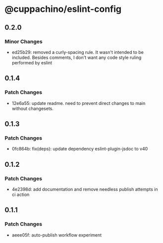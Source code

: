 # @cuppachino/eslint-config

## 0.2.0

### Minor Changes

- ed25b29: removed a curly-spacing rule. It wasn't intended to be included. Besides comments, I don't want any code style ruling performed by eslint

## 0.1.4

### Patch Changes

- 12e6a55: update readme. need to prevent direct changes to main without changesets.

## 0.1.3

### Patch Changes

- 0fc864b: fix(deps): update dependency eslint-plugin-jsdoc to v40

## 0.1.2

### Patch Changes

- 4e2398d: add documentation and remove needless publish attempts in ci action

## 0.1.1

### Patch Changes

- aeee05f: auto-publish workflow experiment

